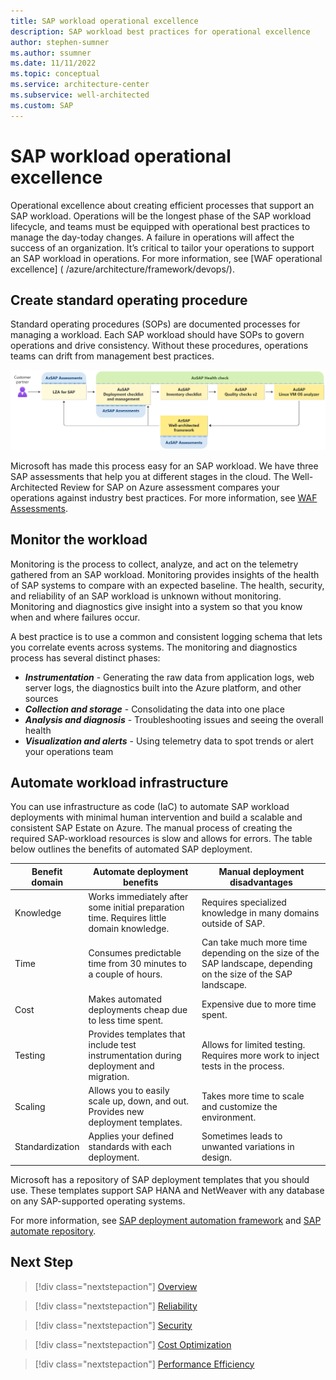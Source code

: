 ```yaml
---
title: SAP workload operational excellence
description: SAP workload best practices for operational excellence
author: stephen-sumner
ms.author: ssumner
ms.date: 11/11/2022
ms.topic: conceptual
ms.service: architecture-center
ms.subservice: well-architected
ms.custom: SAP
---
```


# SAP workload operational excellence

Operational excellence about creating efficient processes that support an SAP workload. Operations will be the longest phase of the SAP workload lifecycle, and teams must be equipped with operational best practices to manage the day-today changes. A failure in operations will affect the success of an organization. It’s critical to tailor your operations to support an SAP workload in operations. For more information, see [WAF operational excellence] ( /azure/architecture/framework/devops/).

## Create standard operating procedure

Standard operating procedures (SOPs) are documented processes for managing a workload. Each SAP workload should have SOPs to govern operations and drive consistency. Without these procedures, operations teams can drift from management best practices.

![The relationship between WAF guidance and an SAP workload](./images/azsap-health-check_highres.png)

Microsoft has made this process easy for an SAP workload. We have three SAP assessments that help you at different stages in the cloud. The Well-Architected Review for SAP on Azure assessment compares your operations against industry best practices. For more information, see [WAF Assessments](/assessments).

## Monitor the workload

Monitoring is the process to collect, analyze, and act on the telemetry gathered from an SAP workload. Monitoring provides insights of the health of SAP systems to compare with an expected baseline. The health, security, and reliability of an SAP workload is unknown without monitoring. Monitoring and diagnostics give insight into a system so that you know when and where failures occur.

A best practice is to use a common and consistent logging schema that lets you correlate events across systems. The monitoring and diagnostics process has several distinct phases:

- ***Instrumentation*** - Generating the raw data from application logs, web server logs, the diagnostics built into the Azure platform, and other sources
- ***Collection and storage*** - Consolidating the data into one place
- ***Analysis and diagnosis*** - Troubleshooting issues and seeing the overall health
- ***Visualization and alerts*** - Using telemetry data to spot trends or alert your operations team

## Automate workload infrastructure

You can use infrastructure as code (IaC) to automate SAP workload deployments with minimal human intervention and build a scalable and consistent SAP Estate on Azure. The manual process of creating the required SAP-workload resources is slow and allows for errors. The table below outlines the benefits of automated SAP deployment.

| Benefit domain | Automate deployment benefits | Manual deployment disadvantages |
| --- | --- | --- |
| Knowledge | Works immediately after some initial preparation time. Requires little domain knowledge.| Requires specialized knowledge in many domains outside of SAP.|
| Time | Consumes predictable time from 30 minutes to a couple of hours.| Can take much more time depending on the size of the SAP landscape, depending on the size of the SAP landscape.|
| Cost | Makes automated deployments cheap due to less time spent.| Expensive due to more time spent.|
| Testing | Provides templates that include test instrumentation during deployment and migration.| Allows for limited testing. Requires more work to inject tests in the process. |
| Scaling | Allows you to easily scale up, down, and out. Provides new deployment templates.| Takes more time to scale and customize the environment.|
| Standardization | Applies your defined standards with each deployment.| Sometimes leads to unwanted variations in design.|

Microsoft has a repository of SAP deployment templates that you should use. These templates support SAP HANA and NetWeaver with any database on any SAP-supported operating systems.

For more information, see [SAP deployment automation framework](/azure/virtual-machines/workloads/sap/automation-deployment-framework) and [SAP automate repository](https://github.com/Azure/sap-automation).

## Next Step

>[!div class="nextstepaction"]
>[Overview](./overview.md)

>[!div class="nextstepaction"]
>[Reliability](./reliability.md)

>[!div class="nextstepaction"]
>[Security](./security.md)

>[!div class="nextstepaction"]
>[Cost Optimization](./cost-optimization.md)

>[!div class="nextstepaction"]
>[Performance Efficiency](./performance-efficiency.md)
